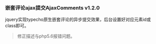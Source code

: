 ### 嵌套评论ajax提交AjaxComments v1.2.0

jquery实现typecho原生嵌套评论的异步提交效果，后台设置好对应元素id或class即可。

 > 修正描述与php5.6报错问题。
